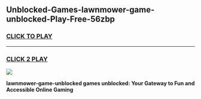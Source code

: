 
## Unblocked-Games-lawnmower-game-unblocked-Play-Free-56zbp
<h3>
<a href="https://premium76.site?title=lawnmower-game-unblocked&ref=09A">CLICK TO PLAY</a></h3>
<hr>

<h3>
<a href="https://premium76.site?title=lawnmower-game-unblocked&ref=09A">CLICK 2 PLAY</a>
  
</h3>

<a href="https://premium76.site?title=lawnmower-game-unblocked&ref=09A"><img src="https://clearcache.store/games.png"></a>


**lawnmower-game-unblocked games unblocked: Your Gateway to Fun and Accessible Online Gaming**
